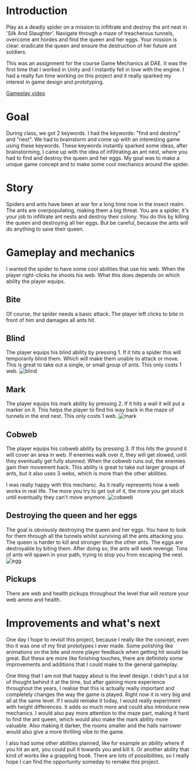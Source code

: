 # Introduction
Play as a deadly spider on a mission to infiltrate and destroy the ant nest in 'Silk And Slaughter'. Navigate through a maze of treacherous tunnels, overcome ant hordes and find the queen and her eggs. Your mission is clear: eradicate the queen and ensure the destruction of her future ant soldiers.

This was an assignment for the course Game Mechanics at DAE. It was the first time that I worked in Unity and I instantly fell in love with the engine. I had a really fun time working on this project and it really sparked my interest in game design and prototyping.

[Gameplay video](https://www.youtube.com/embed/iBbc0W2N-1g?si=1Ahf1Cefzt0SYcOH)

# Goal
During class, we got 2 keywords. I had the keywords: "find and destroy" and "nest". We had to brainstorm and come up with an interesting game using these keywords. These keywords instantly sparked some ideas, after brainstorming, I came up with the idea of infiltrating an ant nest, where you had to find and destroy the queen and her eggs. My goal was to make a unique game concept and to make some cool mechanics around the spider.

# Story
Spiders and ants have been at war for a long time now in the insect realm. The ants are overpopulating, making them a big threat. You are a spider, it's your job to infiltrate ant nests and destroy their colony. You do this by killing the queen and destroying all her eggs. But be careful, because the ants will do anything to save their queen.


# Gameplay and mechanics
I wanted the spider to have some cool abilities that use his web. When the player right-clicks he shoots his web. What this does depends on which ability the player equips.
## Bite
Of course, the spider needs a basic attack. The player left clicks to bite in front of him and damages all ants hit.
## Blind
The player equips his blind ability by pressing 1. If it hits a spider this will temporarily blind them. Which will make them unable to attack or move. This is great to take out a single, or small group of ants. This only costs 1 web.
![blind](https://github.com/LarsSmet/Silk-And-Slaughter/assets/97398099/892b2481-9d0b-4966-bd87-b2d691070b15)

## Mark
The player equips his mark ability by pressing 2. If it hits a wall it will put a marker on it. This helps the player to find his way back in the maze of tunnels in the end nest. This only costs 1 web.
![mark](https://github.com/LarsSmet/Silk-And-Slaughter/assets/97398099/caeec8d7-572f-47d7-89cd-9535043d9980)

## Cobweb
The player equips his cobweb ability by pressing 3. If this hits the ground it will cover an area in web. If enemies walk over it, they will get slowed, until they eventually get fully stunned. When the cobweb runs out, the enemies gain their movement back. This ability is great to take out larger groups of ants, but it also uses 3 webs, which is more than the other abilities.

I was really happy with this mechanic. As it really represents how a web works in real life. The more you try to get out of it, the more you get stuck until eventually they can't move anymore.
![cobweb](https://github.com/LarsSmet/Silk-And-Slaughter/assets/97398099/67c8891d-9995-4d0f-94ed-c43bdb907cfc)

## Destroying the queen and her eggs
The goal is obviously destroying the queen and her eggs. You have to look for them through all the tunnels whilst surviving all the ants attacking you. The queen is harder to kill and stronger than the other ants. The eggs are destroyable by biting them. After doing so, the ants will seek revenge. Tons of ants will spawn in your path, trying to stop you from escaping the nest.
![egg](https://github.com/LarsSmet/Silk-And-Slaughter/assets/97398099/911de7d9-7cac-4463-8a68-c52d251a7ab7)

## Pickups
There are web and health pickups throughout the level that will restore your web ammo and health.

# Improvements and what's next
One day I hope to revisit this project, because I really like the concept, even tho it was one of my first prototypes I ever made. Some polishing like animations on the bite and more player feedback when getting hit would be great. But these are more like finishing touches, there are definitely some improvements and additions that I could make to the general gameplay.

One thing that I am not that happy about is the level design. I didn't put a lot of thought behind it at the time, but after gaining more experience throughout the years, I realise that this is actually really important and completely changes the way the game is played. Right now it is very big and all at the same level. If I would remake it today, I would really experiment with height differences. It adds so much more and could also introduce new mechanics. I would also pay more attention to the maze part, making it hard to find the ant queen, which would also make the mark ability more valuable. Also making it darker, the rooms smaller and the halls narrower would also give a more thrilling vibe to the game.

I also had some other abilities planned, like for example an ability where if you hit an ant, you could pull it towards you and kill it. Or another ability that kind of works like a grappling hook. There are lots of possibilities, so I really hope I can find the opportunity someday to remake this project.


